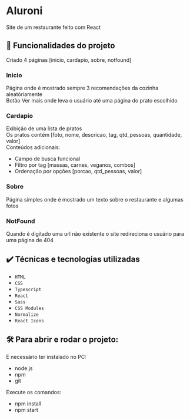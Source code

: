 # Aluroni

Site de um restaurante feito com React

## 🔨 Funcionalidades do projeto

Criado 4 páginas [inicio, cardapio, sobre, notfound]

### Inicio
Página onde é mostrado sempre 3 recomendações da cozinha aleatóriamente  
Botão Ver mais onde leva o usuário até uma página do prato escolhido

### Cardapio  
Exibição de uma lista de pratos  
Os pratos contém [foto, nome, descricao, tag, qtd_pessoas, quantidade, valor]  
Conteúdos adicionais:
- Campo de busca funcional
- Filtro por tag [massas, carnes, veganos, combos]
- Ordenação por opções [porcao, qtd_pessoas, valor]

### Sobre
Página simples onde é mostrado um texto sobre o restaurante e algumas fotos

### NotFound
Quando é digitado uma url não existente o site redireciona o usuário para uma página de 404

## ✔️ Técnicas e tecnologias utilizadas

- `HTML`
- `CSS`
- `Typescript`
- `React`
- `Sass`
- `CSS Modules`
- `Normalize`
- `React Icons`

## 🛠️ Para abrir e rodar o projeto:

É necessário ter instalado no PC:
- node.js
- npm
- git  

Execute os comandos:
- npm install 
- npm start
